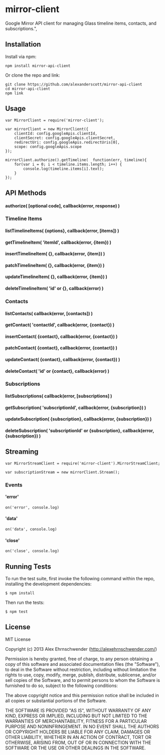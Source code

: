 # mirror-client

Google Mirror API client for managing Glass timeline items, contacts, and subscriptions.",


## Installation
Install via npm:

    npm install mirror-api-client

Or clone the repo and link: 

    git clone https://github.com/alexanderscott/mirror-api-client  
    cd mirror-api-client
    npm link

## Usage
    
    var MirrorClient = require('mirror-client');

    var mirrorClient = new MirrorClient({
        clientId: config.googleApis.clientId,
        clientSecret: config.googleApis.clientSecret,
        redirectUri: config.googleApis.redirectUris[0],
        scope: config.googleApis.scope
    });

    mirrorClient.authorize().getTimeline(  function(err, timeline){
        for(var i = 0; i < timeline.items.length; i++) { 
            console.log(timeline.items[i].text);
        }
    });


        
## API Methods


#### authorize( [optional code], callback(error, response) ) 


### Timeline Items

#### listTimelineItems( {options}, callback(error, [items]) )
#### getTimelineItem( 'itemId', callback(error, {item}) )
#### insertTimelineItem( {}, callback(error, {item}) )
#### patchTimelineItem( {}, callback(error, {item}) )
#### updateTimelineItem( {}, callback(error, {item}) )
#### deleteTimelineItem( 'id' or {}, callback(error) )


### Contacts

#### listContacts( callback(error, [contacts]) ) 
#### getContact( 'contactId', callback(error, {contact}) )
#### insertContact( {contact}, callback(error, {contact}) )
#### patchContact( {contact}, callback(error, {contact}) )
#### updateContact( {contact}, callback(error, {contact}) )
#### deleteContact( 'id' or {contact}, callback(error) )


### Subscriptions
    
#### listSubscriptions( callback(error, [subscriptions] )
#### getSubscription( 'subscriptionId', callback(error, {subscription}) )
#### updateSubscription( {subscription}, callback(error, {subscription}) )
#### deleteSubscription( 'subscriptionId' or {subscription}, callback(error, {subscription}) )




## Streaming

    var MirrorStreamClient = require('mirror-client').MirrorStreamClient;

    var subscriptionStream = new mirrorClient.Stream();


### Events

#### 'error'

    on('error', console.log)

#### 'data'

    on('data', console.log)

#### 'close'
    
    on('close', console.log)




## Running Tests

To run the test suite, first invoke the following command within the repo, installing the development dependencies:

    $ npm install

Then run the tests:

    $ npm test




## License

MIT License

Copyright (c) 2013 Alex Ehrnschwender (http://alexehrnschwender.com/)
 
Permission is hereby granted, free of charge, to any person obtaining
a copy of this software and associated documentation files (the
"Software"), to deal in the Software without restriction, including
without limitation the rights to use, copy, modify, merge, publish,
distribute, sublicense, and/or sell copies of the Software, and to
permit persons to whom the Software is furnished to do so, subject to
the following conditions:
 
The above copyright notice and this permission notice shall be
included in all copies or substantial portions of the Software.
 
THE SOFTWARE IS PROVIDED "AS IS", WITHOUT WARRANTY OF ANY KIND,
EXPRESS OR IMPLIED, INCLUDING BUT NOT LIMITED TO THE WARRANTIES OF
MERCHANTABILITY, FITNESS FOR A PARTICULAR PURPOSE AND
NONINFRINGEMENT. IN NO EVENT SHALL THE AUTHORS OR COPYRIGHT HOLDERS BE
LIABLE FOR ANY CLAIM, DAMAGES OR OTHER LIABILITY, WHETHER IN AN ACTION
OF CONTRACT, TORT OR OTHERWISE, ARISING FROM, OUT OF OR IN CONNECTION
WITH THE SOFTWARE OR THE USE OR OTHER DEALINGS IN THE SOFTWARE.
 
